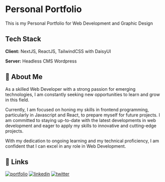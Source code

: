 
# Personal Portfolio 

This is my Personal Portfolio for Web Development and Graphic Design


## Tech Stack

**Client:** NextJS, ReactJS, TailwindCSS with DaisyUI

**Server:** Headless CMS Wordpress


## 🚀 About Me
As a skilled Web Developer with a strong passion for emerging technologies, I am constantly seeking new opportunities to learn and grow in this field.

Currently, I am focused on honing my skills in frontend programming, particularly in Javascript and React, to prepare myself for future projects. I am committed to staying up-to-date with the latest developments in web development and eager to apply my skills to innovative and cutting-edge projects.

With my dedication to ongoing learning and my technical proficiency, I am confident that I can excel in any role in Web Development.


## 🔗 Links
[![portfolio](https://img.shields.io/badge/my_portfolio-000?style=for-the-badge&logo=ko-fi&logoColor=white)](https://www.forbee.dev/)
[![linkedin](https://img.shields.io/badge/linkedin-0A66C2?style=for-the-badge&logo=linkedin&logoColor=white)](https://www.linkedin.com/in/forbee/)
[![twitter](https://img.shields.io/badge/twitter-1DA1F2?style=for-the-badge&logo=twitter&logoColor=white)](https://twitter.com/forbee_dev)



